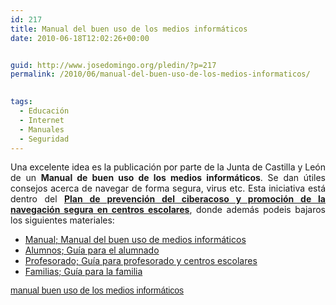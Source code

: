 ```yaml
---
id: 217
title: Manual del buen uso de los medios informáticos
date: 2010-06-18T12:02:26+00:00


guid: http://www.josedomingo.org/pledin/?p=217
permalink: /2010/06/manual-del-buen-uso-de-los-medios-informaticos/

  
tags:
  - Educación
  - Internet
  - Manuales
  - Seguridad
---
```

<p style="text-align: justify;">
  Una excelente idea es la publicación por parte de la Junta de Castilla y León de un <strong>Manual de buen uso de los medios informáticos</strong>. Se dan útiles consejos acerca de navegar de forma segura, virus etc. Esta iniciativa está dentro del <a href="http://www.educa.jcyl.es/educacyl/cm/ciberacoso/tkMain"><strong>Plan de prevención del ciberacoso y promoción de la navegación segura en centros escolares</strong></a>, donde además podeis bajaros los siguientes materiales:
</p>

<ul id="cmContentResourcesList">
  <li>
    <a href="http://www.educa.jcyl.es/educacyl/cm/ciberacoso/images?locale=es_ES&textOnly=false&idMmedia=189889">Manual; Manual del buen uso de medios informáticos<abbr title="Megabyte"></abbr></a>
  </li>
  <li>
    <a href="http://www.educa.jcyl.es/educacyl/cm/ciberacoso/images?locale=es_ES&textOnly=false&idMmedia=189983">Alumnos; Guía para el alumnado<abbr title="Megabyte"></abbr></a>
  </li>
  <li>
    <a href="http://www.educa.jcyl.es/educacyl/cm/ciberacoso/images?locale=es_ES&textOnly=false&idMmedia=189984">Profesorado; Guía para profesorado y centros escolares<abbr title="Megabyte"></abbr></a>
  </li>
  <li>
    <a href="http://www.educa.jcyl.es/educacyl/cm/ciberacoso/images?locale=es_ES&textOnly=false&idMmedia=189985">Familias; Guía para la familia</a>
  </li>
</ul>

<a style="margin: 12px auto 6px auto; font-family: Helvetica,Arial,Sans-serif; font-style: normal; font-variant: normal; font-weight: normal; font-size: 14px; line-height: normal; font-size-adjust: none; font-stretch: normal; -x-system-font: none; display: block; text-decoration: underline;" title="View manual buen uso de los medios informáticos on Scribd" href="http://www.scribd.com/doc/31226022/manual-buen-uso-de-los-medios-informaticos">manual buen uso de los medios informáticos</a> 

<!-- AddThis Advanced Settings generic via filter on the_content -->

<!-- AddThis Share Buttons generic via filter on the_content -->